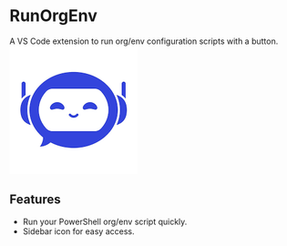 # RunOrgEnv

A VS Code extension to run org/env configuration scripts with a button.
![My Extension Logo](https://raw.githubusercontent.com/AbdulRaffayKhan12/run-org-env/main/images/DP.png)
## Features

- Run your PowerShell org/env script quickly.
- Sidebar icon for easy access.